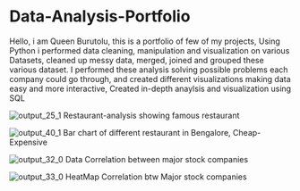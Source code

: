 # Data-Analysis-Portfolio
Hello, i am Queen Burutolu, this is a portfolio of few of my projects,
Using Python i performed data cleaning, manipulation and visualization on various Datasets, cleaned up messy data, merged, joined and grouped these various dataset.
I performed these analysis solving possible problems each company could go through,
and created different visualizations making data easy and more interactive,
Created in-depth anaylsis and visualization using SQL

![output_25_1](https://user-images.githubusercontent.com/109351896/179839945-aca5dbfc-7ecc-486d-96d6-10fee451f0be.png) Restaurant-analysis showing famous restaurant 

![output_40_1](https://user-images.githubusercontent.com/109351896/179839993-cbb71cc6-69b3-4d33-b294-3fecf4dc3f8c.png) Bar chart of different restaurant in Bengalore, Cheap-Expensive

![output_32_0](https://user-images.githubusercontent.com/109351896/179840296-7406af76-3418-4cc6-a85c-d4d3ce4aa8d1.png) Data Correlation between major stock companies

![output_33_0](https://user-images.githubusercontent.com/109351896/179840318-089a892a-dd6d-46c0-a227-4a2dc2d9235c.png) HeatMap Correlation btw Major stock companies
